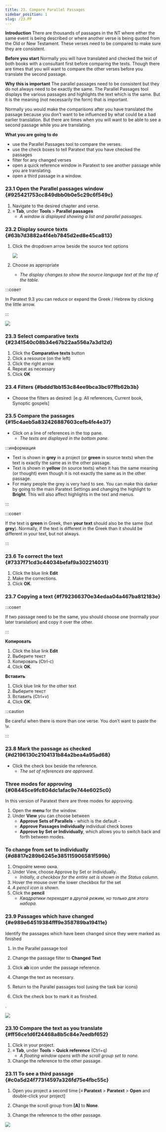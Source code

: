 ```yaml
---
title: 23. Compare Parallel Passages
sidebar_position: 1
slug: /23.PP
---
```




**Introduction** There are thousands of passages in the NT where either the same event is being described or where another verse is being quoted from the Old or New Testament. These verses need to be compared to make sure they are consistent.


**Before you start** Normally you will have translated and checked the text of both books with a consultant first before comparing the texts. Though there are times that you will want to compare the other verses before you translate the second passage.


**Why this is important** The parallel passages need to be consistent but they do not always need to be exactly the same. The Parallel Passages tool displays the various passages and highlights the text which is the same. But it is the meaning (not necessarily the form) that is important.


Normally you would make the comparisons after you have translated the passage because you don’t want to be influenced by what could be a bad earlier translation. But there are times when you will want to be able to see a second passage while you are translating.


**What you are going to do**

- use the Parallel Passages tool to compare the verses.
- use the check boxes to tell Paratext that you have checked the passages
- filter for any changed verses
- open a quick reference window in Paratext to see another passage while you are translating.
- open a third passage in a window.

### 23.1 Open the Parallel passages window {#925421753cc849dbb0b0e5c29c6f549c}

1. Navigate to the desired chapter and verse.
1. **≡ Tab**, under **Tools** &gt; **Parallel passages**
    - _A window is displayed showing a list and parallel passages_.

### 23.2 Display source texts {#63b7d3882a4f4eb7845d2ed8e45ca813}

1. Click the dropdown arrow beside the source text options

    ![](./586542551.png)

1. Choose as appropriate
    - _The display changes to show the source language text at the top of the table._

:::совет

In Paratext 9.3 you can reduce or expand the Greek / Hebrew by clicking the little arrow.

:::




![](./406509394.png)


### 23.3 Select comparative texts {#2341540c08b34e67b22aa556a7a3d12d}

1. Click the **Comparative texts** button
1. Click a resource (on the left)
1. Click the right arrow
1. Repeat as necessary
1. Click **OK**

### 23.4 Filters {#bddd1bb153c84ee9bca3bc97ffb62b3b}

- Choose the filters as desired: [e.g. All references, Current book, Synoptic gospels]

### 23.5 Compare the passages {#15c4aeb5a832426887603cefb4fe4e37}

- Click on a line of references in the top pane.
    - _The texts are displayed in the bottom pane._

:::информация

- Text is shown in **grey** in a project (or **green** in source texts) when the text is exactly the same as in the other passage.
- Text is shown in **yellow** (in source texts) when it has the same meaning (or thought) even though it is not exactly the same as in the other passage.
- For many people the grey is very hard to see. You can make this darker by going to the main Paratext Settings and changing the highlight to **Bright**. This will also affect highlights in the text and menus.

:::


:::совет

If the text is **green** in Greek, then **your text** should also be the same (but **grey**). Normally, if the text is different in the Greek than it should be different in your text, but not always.

:::




### 23.6 To correct the text {#7337f71cd3c44034befaf9a302214031}

1. Click the blue link **Edit**
1. Make the corrections.
1. Click **OK**.

### 23.7 Copying a text {#f792366370e34edaa04a467ba812183e}


:::совет

If two passage need to be the same, you should choose one (normally your later translation) and copy it over the other.

:::




**Копировать**

1. Click the blue link **Edit**
1. Выберите текст
1. Копировать (Ctrl-c)
1. Click **OK**.

**Вставить**

1. Click blue link for the other text
1. Выберите текст
1. Вставить (Ctrl+v)
1. Click **OK**.

:::caution

Be careful when there is more than one verse. You don’t want to paste the \v.

:::




### 23.8 Mark the passage as checked {#d2196130c2104131b84a2bea4a95ad68}

- Click the check box beside the reference.
    - _The set of references are approved_.

### Three modes for approving {#08445ce9fc804dc1afac9e744e6025c0}


In this version of Paratext there are three modes for approving.

1. Open the **menu** for the window.
1. Under **View** you can choose between
    - **Approve Sets of Parallels** - which is the default -
    - **Approve Passages individually** individual check boxes
    - **Approve by Set or Individually**, which allows you to switch back and forth between modes.

### To change from set to individually {#d8817e289b6245e385115906581f599b}

1. Откройте меню окна.
1. Under View, choose Approve by Set or Individually.
    - _Initially, a checkbox for the entire set is shown in the Status column_.
1. Hover the mouse over the lower checkbox for the set
1. _A pencil icon is shown_.
1. Click the **pencil**
    - _Квадратики переходят в другой режим, но только для этого набора._

### 23.9 Passages which have changed {#e989e64519384fff9e358789ba19411e}


Identify the passages which have been changed since they were marked as finished


<div class='notion-row'>
<div class='notion-column' style={{width: 'calc((100% - (min(32px, 4vw) * 1)) * 0.5)'}}>

1. In the Parallel passage tool

1. Change the passage filter to **Changed Text**

1. Click **ab** icon under the passage reference.

1. Change the text as necessary.

1. Return to the Parallel passages tool (using the task bar icons)

1. Click the check box to mark it as finished.

</div><div className='notion-spacer'></div>

<div class='notion-column' style={{width: 'calc((100% - (min(32px, 4vw) * 1)) * 0.5)'}}>

.

![](./1103066999.png)

</div><div className='notion-spacer'></div>
</div>

### 23.10 Compare the text as you translate {#ff56ce1d6f24468a8b5c84e7eedbf652}

1. Click in your project.
1. **≡ Tab**, under **Tools** &gt; **Quick reference** (Ctrl+q)
    - _A floating_ _window_ _opens with the scroll group set to none._
1. Change the reference to the other passage.

### 23.11 To see a third passage {#c0a5d24f77314597a326fd75e4fbc55c}


<div class='notion-row'>
<div class='notion-column' style={{width: 'calc((100% - (min(32px, 4vw) * 1)) * 0.5)'}}>

1. Open you project a second time [**≡ Paratext** > **Paratext** > **Open** and double-click your project]

1. Change the scroll group from **[A]** to **None**.

1. Change the reference to the other passage.

</div><div className='notion-spacer'></div>

<div class='notion-column' style={{width: 'calc((100% - (min(32px, 4vw) * 1)) * 0.5)'}}>

![](./1458375744.png)

</div><div className='notion-spacer'></div>
</div>

